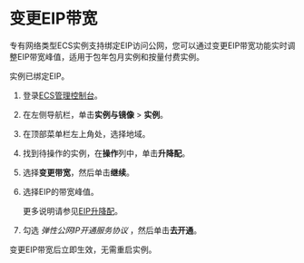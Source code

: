 # 变更EIP带宽

专有网络类型ECS实例支持绑定EIP访问公网，您可以通过变更EIP带宽功能实时调整EIP带宽峰值，适用于包年包月实例和按量付费实例。

实例已绑定EIP。

1.  登录[ECS管理控制台](https://ecs.console.aliyun.com)。

2.  在左侧导航栏，单击**实例与镜像** \> **实例**。

3.  在顶部菜单栏左上角处，选择地域。

4.  找到待操作的实例，在**操作**列中，单击**升降配**。

5.  选择**变更带宽**，然后单击**继续**。

6.  选择EIP的带宽峰值。

    更多说明请参见[EIP升降配](/intl.zh-CN/用户指南/管理按量计费实例/升降配.md)。

7.  勾选 *弹性公网IP开通服务协议* ，然后单击**去开通**。


变更EIP带宽后立即生效，无需重启实例。

